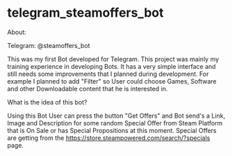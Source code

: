 # telegram_steamoffers_bot

About:

Telegram: @steamoffers_bot

This was my first Bot developed for Telegram.
This project was mainly my training experience in developing Bots.
It has a very simple interface and still needs some improvements that I planned 
during development. For example I planned to add "Filter" so User could choose Games, Software and other
Downloadable content that he is interested in.

What is the idea of this bot?

Using this Bot User can press the button "Get Offers" and Bot send's a Link, Image and Description for some random Special Offer
from Steam Platform that is On Sale or has Special Propositions at this moment.
Special Offers are getting from the https://store.steampowered.com/search/?specials page.

